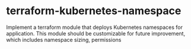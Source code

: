 # terraform-kubernetes-namespace

Implement a terraform module that deploys Kubernetes namespaces for application. This module should be customizable for future improvement, which includes namespace sizing, permissions
